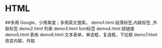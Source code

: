 # HTML
##多用 Google，少用某度；多用英文搜索。
demo1.html 段落标签,内联标签 ,外联标签 
demo2.html 列表
demo3.html font标签
demo4.html 超链接
demo5.html 表格
demo6.html 文本表单，单选框，复选框，下拉框
demo7.html 改变内联、外联